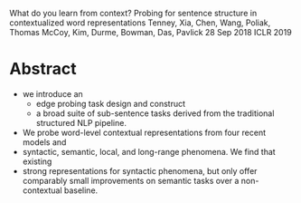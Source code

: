 What do you learn from context? Probing for sentence structure in contextualized word representations
Tenney, Xia, Chen, Wang, Poliak, Thomas McCoy, Kim, Durme, Bowman, Das, Pavlick
28 Sep 2018 ICLR 2019

# Abstract

* we introduce an 
  * edge probing task design and construct 
  * a broad suite of sub-sentence tasks derived from the traditional structured
    NLP pipeline. 
* We probe word-level contextual representations from four recent models and
* syntactic, semantic, local, and long-range phenomena. We find that existing
* strong representations for syntactic phenomena, but only offer comparably
  small improvements on semantic tasks over a non-contextual baseline.
